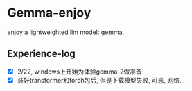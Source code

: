 # Gemma-enjoy
enjoy a lightweighted llm model: gemma.
## Experience-log
- [x] 2/22, windows上开始为体验gemma-2做准备
- [x] 装好transformer和torch包后, 但是下载模型失败, 可恶, 网络...
